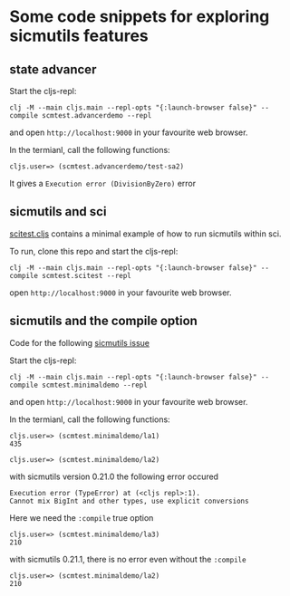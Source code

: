 # Some code snippets for exploring sicmutils features

## state advancer

Start the cljs-repl:
```
clj -M --main cljs.main --repl-opts "{:launch-browser false}" --compile scmtest.advancerdemo --repl
```

and open `http://localhost:9000` in your favourite web browser.

In the termianl, call the following functions:

```
cljs.user=> (scmtest.advancerdemo/test-sa2)
```

It gives a `Execution error (DivisionByZero)` error

## sicmutils and sci
 [scitest.cljs](https://github.com/kloimhardt/babashka-snipets/blob/master/src/scmtest/scitest.cljs) contains a minimal example of how to run sicmutils within sci.

To run, clone this repo and start the cljs-repl:

```
clj -M --main cljs.main --repl-opts "{:launch-browser false}" --compile scmtest.scitest --repl
```

open `http://localhost:9000` in your favourite web browser.

## sicmutils and the compile option
Code for the following [sicmutils issue](https://github.com/sicmutils/sicmutils/issues/271)

Start the cljs-repl:
```
clj -M --main cljs.main --repl-opts "{:launch-browser false}" --compile scmtest.minimaldemo --repl
```

and open `http://localhost:9000` in your favourite web browser.

In the termianl, call the following functions:
```
cljs.user=> (scmtest.minimaldemo/la1)
435

cljs.user=> (scmtest.minimaldemo/la2)
```
with sicmutils version 0.21.0 the following error occured
```
Execution error (TypeError) at (<cljs repl>:1).
Cannot mix BigInt and other types, use explicit conversions
```

Here we need the `:compile` true option
```
cljs.user=> (scmtest.minimaldemo/la3)
210
```

with sicmutils 0.21.1, there is no error even without the `:compile` 
```
cljs.user=> (scmtest.minimaldemo/la2)
210
```
